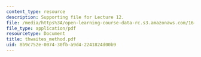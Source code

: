 ```yaml
---
content_type: resource
description: Supporting file for Lecture 12.
file: /media/https%3A/open-learning-course-data-rc.s3.amazonaws.com/16-13-aerodynamics-of-viscous-fluids-fall-2003/8b9c752e007430fba9d42241824d00b9_thwaites_method.pdf
file_type: application/pdf
resourcetype: Document
title: thwaites_method.pdf
uid: 8b9c752e-0074-30fb-a9d4-2241824d00b9
---
```

